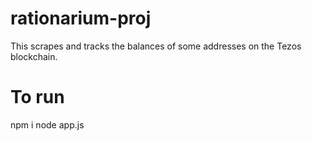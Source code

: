 # rationarium-proj

This scrapes and tracks the balances of some addresses on the Tezos blockchain.

# To run
npm i 
node app.js

